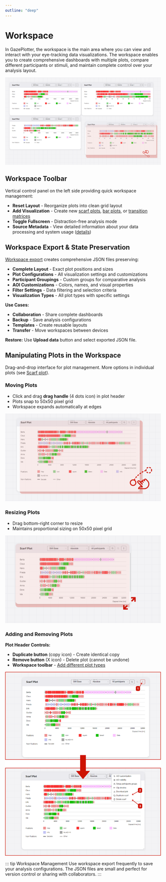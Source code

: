 ```yaml
---
outline: "deep"
---
```

# Workspace

In GazePlotter, the workspace is the main area where you can view and interact with your eye-tracking data visualizations. The workspace enables you to create comprehensive dashboards with multiple plots, compare different participants or stimuli, and maintain complete control over your analysis layout.

![Workspace overview in the GazePlotter tool allowing for multiple scarf plots with different eye-tracking data](./3.png)

## Workspace Toolbar

Vertical control panel on the left side providing quick workspace management:

- **Reset Layout** - Reorganize plots into clean grid layout
- **Add Visualization** - Create new [scarf plots](/basic/scarf-plot/), [bar plots](/basic/bar-plot/), or [transition matrices](/basic/transition-matrix/)
- **Toggle Fullscreen** - Distraction-free analysis mode
- **Source Metadata** - View detailed information about your data processing and system usage ([details](/advanced/source-metadata/))

## Workspace Export & State Preservation

[Workspace export](/export/workspace/) creates comprehensive JSON files preserving:

- **Complete Layout** - Exact plot positions and sizes
- **Plot Configurations** - All visualization settings and customizations
- **Participant Groupings** - Custom groups for comparative analysis
- **AOI Customizations** - Colors, names, and visual properties
- **Filter Settings** - Data filtering and selection criteria
- **Visualization Types** - All plot types with specific settings

**Use Cases:**
- **Collaboration** - Share complete dashboards
- **Backup** - Save analysis configurations
- **Templates** - Create reusable layouts
- **Transfer** - Move workspaces between devices

**Restore:** Use **Upload data** button and select exported JSON file.

## Manipulating Plots in the Workspace

Drag-and-drop interface for plot management. More options in individual plots (see [Scarf plot](/basic/scarf-plot/)).

### Moving Plots
- Click and drag **drag handle** (4 dots icon) in plot header
- Plots snap to 50x50 pixel grid
- Workspace expands automatically at edges

![Moving a scarf plot in the GazePlotter tool](./1.png)

### Resizing Plots
- Drag bottom-right corner to resize
- Maintains proportional sizing on 50x50 pixel grid

![Resizing a scarf plot in the GazePlotter tool](./2.png)

### Adding and Removing Plots
**Plot Header Controls:**
- **Duplicate button** (copy icon) - Create identical copy
- **Remove button** (X icon) - Delete plot (cannot be undone)
- **Workspace toolbar** - [Add different plot types](#add-visualization)

![Adding and removing scarf plots in the GazePlotter tool](./4.png)

::: tip Workspace Management
Use workspace export frequently to save your analysis configurations. The JSON files are small and perfect for version control or sharing with collaborators.
:::